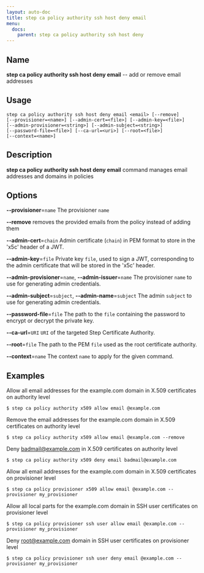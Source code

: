 ```yaml
---
layout: auto-doc
title: step ca policy authority ssh host deny email
menu:
  docs:
    parent: step ca policy authority ssh host deny
---
```


## Name
**step ca policy authority ssh host deny email** -- add or remove email addresses

## Usage

```raw
step ca policy authority ssh host deny email <email> [--remove]
[--provisioner=<name>] [--admin-cert=<file>] [--admin-key=<file>]
[--admin-provisioner=<string>] [--admin-subject=<string>]
[--password-file=<file>] [--ca-url=<uri>] [--root=<file>]
[--context=<name>]
```

## Description

**step ca policy authority ssh host deny email** command manages email addresses and domains in policies
               
## Options


**--provisioner**=`name`
The provisioner `name`

**--remove**
removes the provided emails from the policy instead of adding them

**--admin-cert**=`chain`
Admin certificate (`chain`) in PEM format to store in the 'x5c' header of a JWT.

**--admin-key**=`file`
Private key `file`, used to sign a JWT, corresponding to the admin certificate that will
be stored in the 'x5c' header.

**--admin-provisioner**=`name`, **--admin-issuer**=`name`
The provisioner `name` to use for generating admin credentials.

**--admin-subject**=`subject`, **--admin-name**=`subject`
The admin `subject` to use for generating admin credentials.

**--password-file**=`file`
The path to the `file` containing the password to encrypt or decrypt the private key.

**--ca-url**=`URI`
`URI` of the targeted Step Certificate Authority.

**--root**=`file`
The path to the PEM `file` used as the root certificate authority.

**--context**=`name`
The context `name` to apply for the given command.

## Examples  

Allow all email addresses for the example.com domain in X.509 certificates on authority level
```shell
$ step ca policy authority x509 allow email @example.com
```

Remove the email addresses for the example.com domain in X.509 certificates on authority level
```shell
$ step ca policy authority x509 allow email @example.com --remove
```

Deny badmail@example.com in X.509 certificates on authority level
```shell
$ step ca policy authority x509 deny email badmail@example.com
```

Allow all email addresses for the example.com domain in X.509 certificates on provisioner level
```shell
$ step ca policy provisioner x509 allow email @example.com --provisioner my_provisioner
```

Allow all local parts for the example.com domain in SSH user certificates on provisioner level
```shell
$ step ca policy provisioner ssh user allow email @example.com --provisioner my_provisioner
```

Deny root@example.com domain in SSH user certificates on provisioner level
```shell
$ step ca policy provisioner ssh user deny email @example.com --provisioner my_provisioner
```




